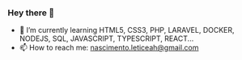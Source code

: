 ### Hey there 👋

- 🌱 I’m currently learning HTML5, CSS3, PHP, LARAVEL, DOCKER, NODEJS, SQL, JAVASCRIPT, TYPESCRIPT, REACT...
- 📫 How to reach me: nascimento.leticeah@gmail.com
